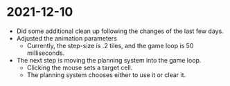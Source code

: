 # 2021-12-10

- Did some additional clean up following the changes of the last few days.
- Adjusted the animation parameters
	- Currently, the step-size is .2 tiles, and the game loop is 50 milliseconds.
- The next step is moving the planning system into the game loop.
	- Clicking the mouse sets a target cell.
	- The planning system chooses either to use it or clear it.